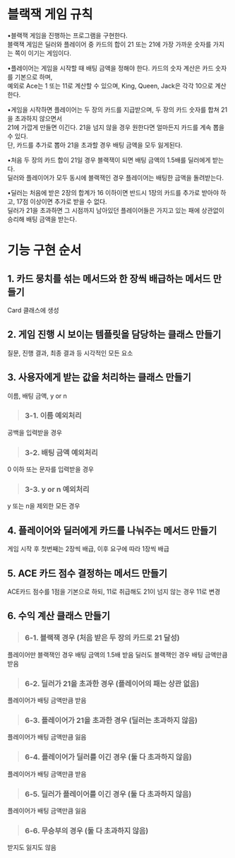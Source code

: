 # 블랙잭 게임 규칙
•블랙잭 게임을 진행하는 프로그램을 구현한다.  
블랙잭 게임은 딜러와 플레이어 중 카드의 합이 21 또는 21에 가장 가까운 숫자를 가지는 쪽이 이기는 게임이다. 

•플레이어는 게임을 시작할 때 배팅 금액을 정해야 한다. 카드의 숫자 계산은 카드 숫자를 기본으로 하며,  
예외로 Ace는 1 또는 11로 계산할 수 있으며, King, Queen, Jack은 각각 10으로 계산한다.

•게임을 시작하면 플레이어는 두 장의 카드를 지급받으며, 두 장의 카드 숫자를 합쳐 21을 초과하지 않으면서  
21에 가깝게 만들면 이긴다. 21을 넘지 않을 경우 원한다면 얼마든지 카드를 계속 뽑을 수 있다.  
단, 카드를 추가로 뽑아 21을 초과할 경우 배팅 금액을 모두 잃게된다.  

•처음 두 장의 카드 합이 21일 경우 블랙잭이 되면 배팅 금액의 1.5배를 딜러에게 받는다.  
딜러와 플레이어가 모두 동시에 블랙잭인 경우 플레이어는 배팅한 금액을 돌려받는다.  

•딜러는 처음에 받은 2장의 합계가 16 이하이면 반드시 1장의 카드를 추가로 받아야 하고, 17점 이상이면 추가로 받을 수 없다.  
딜러가 21을 초과하면 그 시점까지 남아있던 플레이어들은 가지고 있는 패에 상관없이 승리해 배팅 금액을 받는다.

# 기능 구현 순서
## 1. 카드 뭉치를 섞는 메서드와 한 장씩 배급하는 메서드 만들기
Card 클래스에 생성
## 2. 게임 진행 시 보이는 템플릿을 담당하는 클래스 만들기
질문, 진행 결과, 최종 결과 등 시각적인 모든 요소
## 3. 사용자에게 받는 값을 처리하는 클래스 만들기
이름, 배팅 금액, y or n
>### 3-1. 이름 예외처리
공백을 입력받을 경우
>### 3-2. 배팅 금액 예외처리
0 이하 또는 문자를 입력받을 경우
>### 3-3. y or n 예외처리
y 또는 n을 제외한 모든 경우
## 4. 플레이어와 딜러에게 카드를 나눠주는 메서드 만들기
게임 시작 후 첫번째는 2장씩 배급, 이후 요구에 따라 1장씩 배급
## 5. ACE 카드 점수 결정하는 메서드 만들기
ACE카드 점수를 1점을 기본으로 하되, 11로 취급해도 21이 넘지 않는 경우 11로 변경
## 6. 수익 계산 클래스 만들기
>### 6-1. 블랙잭 경우 (처음 받은 두 장의 카드로 21 달성)
플레이어만 블랙잭인 경우 배팅 금액의 1.5배 받음
딜러도 블랙잭인 경우 배팅 금액만큼 받음
>### 6-2. 딜러가 21을 초과한 경우 (플레이어의 패는 상관 없음)
플레이어가 배팅 금액만큼 받음
>### 6-3. 플레이어가 21을 초과한 경우 (딜러는 초과하지 않음)
플레이어가 배팅 금액만큼 잃음
>### 6-4. 플레이어가 딜러를 이긴 경우 (둘 다 초과하지 않음)
플레이어가 배팅 금액만큼 받음
>### 6-5. 딜러가 플레이어를 이긴 경우 (둘 다 초과하지 않음)
플레이어가 배팅 금액만큼 잃음
>### 6-6. 무승부의 경우 (둘 다 초과하지 않음)
받지도 잃지도 않음
